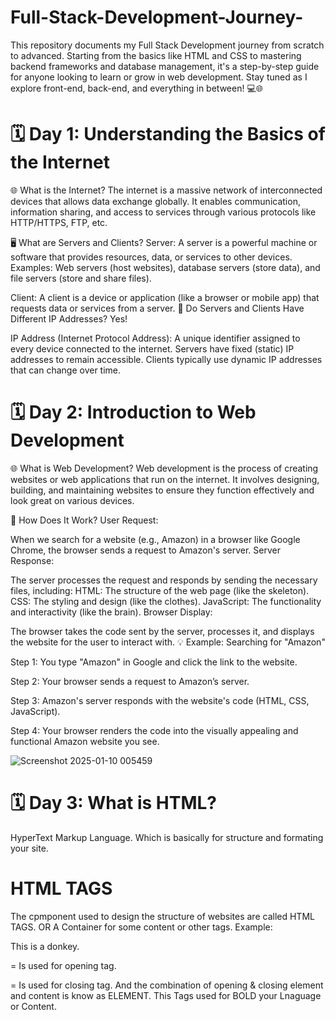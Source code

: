 # Full-Stack-Development-Journey-
This repository documents my Full Stack Development journey from scratch to advanced. Starting from the basics like HTML and CSS to mastering backend frameworks and database management, it's a step-by-step guide for anyone looking to learn or grow in web development.  Stay tuned as I explore front-end, back-end, and everything in between! 💻🌐

# 🗓️ Day 1: Understanding the Basics of the Internet
🌐 What is the Internet?
The internet is a massive network of interconnected devices that allows data exchange globally. It enables communication, information sharing, and access to services through various protocols like HTTP/HTTPS, FTP, etc.

🖥️ What are Servers and Clients?
Server:
A server is a powerful machine or software that provides resources, data, or services to other devices.
Examples: Web servers (host websites), database servers (store data), and file servers (store and share files).

Client:
A client is a device or application (like a browser or mobile app) that requests data or services from a server.
📍 Do Servers and Clients Have Different IP Addresses?
Yes!

IP Address (Internet Protocol Address): A unique identifier assigned to every device connected to the internet.
Servers have fixed (static) IP addresses to remain accessible.
Clients typically use dynamic IP addresses that can change over time.

# 🗓️ Day 2: Introduction to Web Development
🌐 What is Web Development?
Web development is the process of creating websites or web applications that run on the internet. It involves designing, building, and maintaining websites to ensure they function effectively and look great on various devices.

🔄 How Does It Work?
User Request:

When we search for a website (e.g., Amazon) in a browser like Google Chrome, the browser sends a request to Amazon's server.
Server Response:

The server processes the request and responds by sending the necessary files, including:
HTML: The structure of the web page (like the skeleton).
CSS: The styling and design (like the clothes).
JavaScript: The functionality and interactivity (like the brain).
Browser Display:

The browser takes the code sent by the server, processes it, and displays the website for the user to interact with.
💡 Example: Searching for "Amazon"

Step 1: You type "Amazon" in Google and click the link to the website.

Step 2: Your browser sends a request to Amazon’s server.

Step 3: Amazon's server responds with the website's code (HTML, CSS, JavaScript).

Step 4: Your browser renders the code into the visually appealing and functional Amazon website you see.

 ![Screenshot 2025-01-10 005459](https://github.com/user-attachments/assets/01b8d03a-110e-4d62-9cd3-af0d21e73575)

 # 🗓️ Day 3: What is HTML?
 HyperText Markup Language.
 Which is basically for structure and formating your site.
 # HTML TAGS
The cpmponent used to design the structure of websites are called HTML TAGS.
OR 
A Container for some content or other tags.
Example: <p> This is a donkey.</p>
  <p>= Is used for opening tag.
  </p>= Is used for closing tag.
  And the combination of opening & closing element and content is know as ELEMENT.
  <b></b> This Tags used for BOLD your Lnaguage or Content.





   
